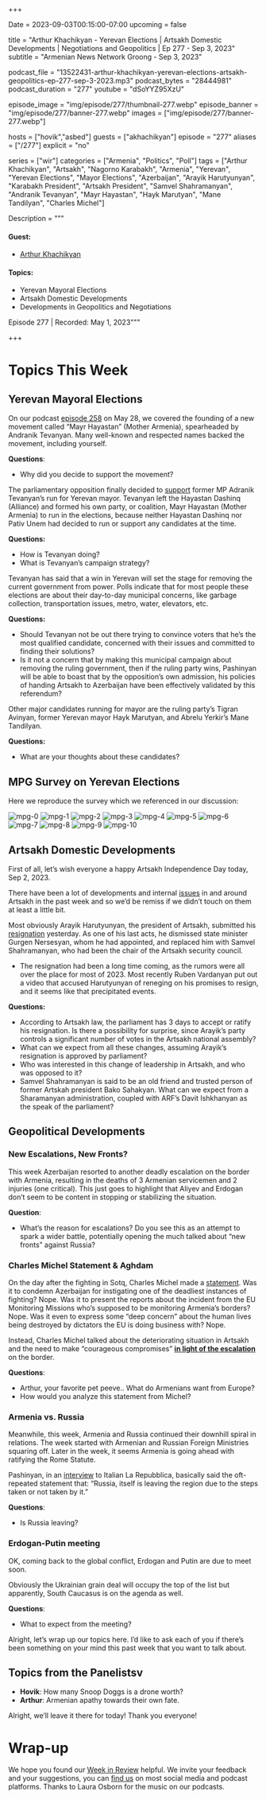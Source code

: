 +++

Date = 2023-09-03T00:15:00-07:00
upcoming = false

title = "Arthur Khachikyan - Yerevan Elections | Artsakh Domestic Developments | Negotiations and Geopolitics | Ep 277 - Sep 3, 2023"
subtitle = "Armenian News Network Groong - Sep 3, 2023"

podcast_file = "13522431-arthur-khachikyan-yerevan-elections-artsakh-geopolitics-ep-277-sep-3-2023.mp3"
podcast_bytes = "28444981"
podcast_duration = "277"
youtube = "dSoYYZ95XzU"

episode_image = "img/episode/277/thumbnail-277.webp"
episode_banner = "img/episode/277/banner-277.webp"
images = ["img/episode/277/banner-277.webp"]

hosts = ["hovik","asbed"]
guests = ["akhachikyan"]
episode = "277"
aliases = ["/277"]
explicit = "no"

series = ["wir"]
categories = ["Armenia", "Politics", "Poll"]
tags = ["Arthur Khachikyan", "Artsakh", "Nagorno Karabakh", "Armenia", "Yerevan", "Yerevan Elections", "Mayor Elections", "Azerbaijan", "Arayik Harutyunyan", "Karabakh President", "Artsakh President", "Samvel Shahramanyan", "Andranik Tevanyan", "Mayr Hayastan", "Hayk Marutyan", "Mane Tandilyan", "Charles Michel"]

Description = """

#### Guest:

* [Arthur Khachikyan](/guest/akhachikyan)

#### Topics:
* Yerevan Mayoral Elections
* Artsakh Domestic Developments
* Developments in Geopolitics and Negotiations

Episode 277 | Recorded: May 1, 2023"""

+++

# Topics This Week

## Yerevan Mayoral Elections

On our podcast [episode 258](https://podcasts.groong.org/257) on May 28, we covered the founding of a new movement called “Mayr Hayastan” (Mother Armenia), spearheaded by Andranik Tevanyan. Many well-known and respected names backed the movement, including yourself.

**Questions**:

* Why did you decide to support the movement?

The parliamentary opposition finally decided to [support](https://www.azatutyun.am/a/32565101.html) former MP Adranik Tevanyan’s run for Yerevan mayor. Tevanyan left the Hayastan Dashinq (Alliance) and formed his own party, or coalition, Mayr Hayastan (Mother Armenia) to run in the elections, because neither Hayastan Dashinq nor Pativ Unem had decided to run or support any candidates at the time.

**Questions:**

* How is Tevanyan doing?
* What is Tevanyan’s campaign strategy?

Tevanyan has said that a win in Yerevan will set the stage for removing the current government from power. Polls indicate that for most people these elections are about their day-to-day municipal concerns, like garbage collection, transportation issues, metro, water, elevators, etc.

**Questions:**

* Should Tevanyan not be out there trying to convince voters that he’s the most qualified candidate, concerned with their issues and committed to finding their solutions?
* Is it not a concern that by making this municipal campaign about removing the ruling government, then if the ruling party wins, Pashinyan will be able to boast that by the opposition’s own admission, his policies of handing Artsakh to Azerbaijan have been effectively validated by this referendum?

Other major candidates running for mayor are the ruling party’s Tigran Avinyan, former Yerevan mayor Hayk Marutyan, and Abrelu Yerkir’s Mane Tandilyan.

**Questions:**

* What are your thoughts about these candidates?

## MPG Survey on Yerevan Elections

Here we reproduce the survey which we referenced in our discussion:

![mpg-0](/img/episode/277/City-mafia-August-MPG-GIA-0.webp "mpg-0")
![mpg-1](/img/episode/277/City-mafia-August-MPG-GIA-1.webp "mpg-1")
![mpg-2](/img/episode/277/City-mafia-August-MPG-GIA-2.webp "mpg-2")
![mpg-3](/img/episode/277/City-mafia-August-MPG-GIA-3.webp "mpg-3")
![mpg-4](/img/episode/277/City-mafia-August-MPG-GIA-4.webp "mpg-4")
![mpg-5](/img/episode/277/City-mafia-August-MPG-GIA-5.webp "mpg-5")
![mpg-6](/img/episode/277/City-mafia-August-MPG-GIA-6.webp "mpg-6")
![mpg-7](/img/episode/277/City-mafia-August-MPG-GIA-7.webp "mpg-7")
![mpg-8](/img/episode/277/City-mafia-August-MPG-GIA-8.webp "mpg-8")
![mpg-9](/img/episode/277/City-mafia-August-MPG-GIA-9.webp "mpg-9")
![mpg-10](/img/episode/277/City-mafia-August-MPG-GIA-10.webp "mpg-10")

## Artsakh Domestic Developments

First of all, let’s wish everyone a happy Artsakh Independence Day today, Sep 2, 2023. 

There have been a lot of developments and internal [issues](https://news.am/eng/news/776496.html) in and around Artsakh in the past week and so we’d be remiss if we didn’t touch on them at least a little bit.

Most obviously Arayik Harutyunyan, the president of Artsakh, submitted his [resignation](https://www.azatutyun.am/a/32572783.html) yesterday. As one of his last acts, he dismissed state minister Gurgen Nersesyan, whom he had appointed, and replaced him with Samvel Shahramanyan, who had been the chair of the Artsakh security council.

* The resignation had been a long time coming, as the rumors were all over the place for most of 2023. Most recently Ruben Vardanyan put out a video that accused Harutyunyan of reneging on his promises to resign, and it seems like that precipitated events.

**Questions:**

* According to Artsakh law, the parliament has 3 days to accept or ratify his resignation. Is there a possibility for surprise, since Arayik’s party controls a significant number of votes in the Artsakh national assembly? 
* What can we expect from all these changes, assuming Arayik’s resignation is approved by parliament?
* Who was interested in this change of leadership in Artsakh, and who was opposed to it?
* Samvel Shahramanyan is said to be an old friend and trusted person of former Artskah president Bako Sahakyan. What can we expect from a Sharamanyan administration, coupled with ARF’s Davit Ishkhanyan as the speak of the parliament?  

## Geopolitical Developments

### New Escalations, New Fronts?

This week Azerbaijan resorted to another deadly escalation on the border with Armenia, resulting in the deaths of 3 Armenian servicemen and 2 injuries (one critical). This just goes to highlight that Aliyev and Erdogan don’t seem to be content in stopping or stabilizing the situation. 

**Question**:

* What’s the reason for escalations? Do you see this as an attempt to spark a wider battle, potentially opening the much talked about “new fronts” against Russia?

### Charles Michel Statement & Aghdam

On the day after the fighting in Sotq, Charles Michel made a [statement](https://www.consilium.europa.eu/en/press/press-releases/2023/09/01/statement-by-the-spokesperson-of-charles-michel-president-of-the-european-council-regarding-armenia-and-azerbaijan/#:~:text=The%20rights%20and%20security%20of,to%20strengthen%20confidence%20and%20trust.). Was it to condemn Azerbaijan for instigating one of the deadliest instances of fighting? Nope. Was it to present the reports about the incident from the EU Monitoring Missions who’s supposed to be monitoring Armenia’s borders? Nope. Was it even to express some “deep concern” about the human lives being destroyed by dictators the EU is doing business with? Nope. 

Instead, Charles Michel talked about the deteriorating situation in Artsakh and the need to make “courageous compromises” **<span style="text-decoration:underline;">in light of the escalation</span>** on the border. 

**Questions**:

* Arthur, your favorite pet peeve.. What do Armenians want from Europe?
* How would you analyze this statement from Michel?

### Armenia vs. Russia

Meanwhile, this week, Armenia and Russia continued their downhill spiral in relations. The week started with Armenian and Russian Foreign Ministries squaring off. Later in the week, it seems Armenia is going ahead with ratifying the Rome Statute. 

Pashinyan, in an [interview](https://168.am/2023/09/02/1922479.html) to Italian La Repubblica, basically said the oft-repeated statement that: “Russia, itself is leaving the region due to the steps taken or not taken by it.”

**Questions**:

* Is Russia leaving?

### Erdogan-Putin meeting

OK, coming back to the global conflict, Erdogan and Putin are due to meet soon. 

Obviously the Ukrainian grain deal will occupy the top of the list but apparently, South Caucasus is on the agenda as well.

**Questions**:

* What to expect from the meeting?

Alright, let’s wrap up our topics here. I’d like to ask each of you if there’s been something on your mind this past week that you want to talk about.

## Topics from the Panelistsv

* **Hovik**: How many Snoop Doggs is a drone worth?
* **Arthur**: Armenian apathy towards their own fate.

Alright, we’ll leave it there for today! Thank you everyone!

# Wrap-up

We hope you found our [Week in Review](https://podcasts.groong.org/) helpful. We invite your feedback and your suggestions, you can [find us](https://linktr.ee/groong) on most social media and podcast platforms. Thanks to Laura Osborn for the music on our podcasts.
